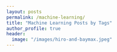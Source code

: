 ```yaml
---
layout: posts
permalink: /machine-learning/
title: "Machine Learning Posts by Tags"
author_profile: true
header:
  image: "/images/hiro-and-baymax.jpeg"
---
```


